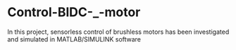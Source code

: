 # Control-BlDC-_-motor
In this project, sensorless control of brushless motors has been investigated and simulated in MATLAB/SIMULINK software
